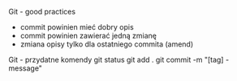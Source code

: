 Git - good practices

* commit powinien mieć dobry opis
* commit powinien zawierać jedną zmianę
* zmiana opisy tylko dla ostatniego commita (amend)

Git - przydatne komendy
git status
git add .
git commit -m "[tag] - message"